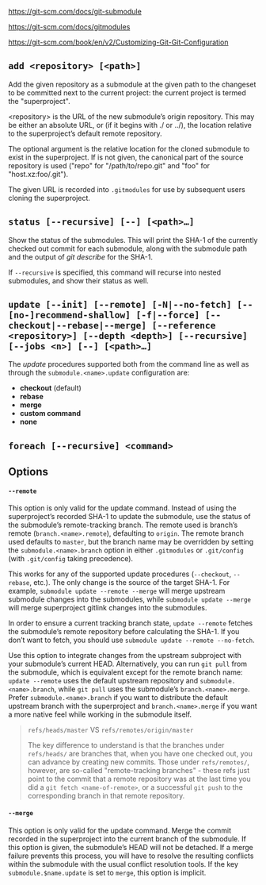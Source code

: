 https://git-scm.com/docs/git-submodule

https://git-scm.com/docs/gitmodules

https://git-scm.com/book/en/v2/Customizing-Git-Git-Configuration


## `add <repository> [<path>]`

Add the given repository as a submodule at the given path to the changeset to be committed next to the current project: the current project is termed the "superproject".

\<repository\> is the URL of the new submodule’s origin repository. This may be either an absolute URL, or (if it begins with ./ or ../), the location relative to the superproject’s default remote repository.
  
The optional argument <path> is the relative location for the cloned submodule to exist in the superproject. If <path> is not given, the canonical part of the source repository is used ("repo" for "/path/to/repo.git" and "foo" for "host.xz:foo/.git").

The given URL is recorded into `.gitmodules` for use by subsequent users cloning the superproject.


## `status [--recursive] [--] [<path>…]`

Show the status of the submodules. This will print the SHA-1 of the currently checked out commit for each submodule, along with the submodule path and the output of *git describe* for the SHA-1.

If `--recursive` is specified, this command will recurse into nested submodules, and show their status as well.


## `update [--init] [--remote] [-N|--no-fetch] [--[no-]recommend-shallow] [-f|--force] [--checkout|--rebase|--merge] [--reference <repository>] [--depth <depth>] [--recursive] [--jobs <n>] [--] [<path>…]`

The *update* procedures supported both from the command line as well as through the `submodule.<name>.update` configuration are:

- **checkout** (default)
- **rebase**
- **merge**
- **custom command**
- **none**



## `foreach [--recursive] <command>`

## Options

#### `--remote`

This option is only valid for the update command. Instead of using the superproject’s recorded SHA-1 to update the submodule, use the status of the submodule’s remote-tracking branch. The remote used is branch’s remote (`branch.<name>.remote`), defaulting to `origin`. The remote branch used defaults to `master`, but the branch name may be overridden by setting the `submodule.<name>.branch` option in either `.gitmodules` or `.git/config` (with `.git/config` taking precedence).

This works for any of the supported update procedures (`--checkout`, `--rebase`, etc.). The only change is the source of the target SHA-1. For example, `submodule update --remote --merge` will merge upstream submodule changes into the submodules, while `submodule update --merge` will merge superproject gitlink changes into the submodules.

In order to ensure a current tracking branch state, `update --remote` fetches the submodule’s remote repository before calculating the SHA-1. If you don’t want to fetch, you should use `submodule update --remote --no-fetch`.

Use this option to integrate changes from the upstream subproject with your submodule’s current HEAD. Alternatively, you can run `git pull` from the submodule, which is equivalent except for the remote branch name: `update --remote` uses the default upstream repository and `submodule.<name>.branch`, while `git pull` uses the submodule’s `branch.<name>.merge`. Prefer `submodule.<name>.branch` if you want to distribute the default upstream branch with the superproject and `branch.<name>.merge` if you want a more native feel while working in the submodule itself.

> `refs/heads/master` VS `refs/remotes/origin/master`
> 
> The key difference to understand is that the branches under `refs/heads/` are branches that, when you have one checked out, you can advance by creating new commits. Those under `refs/remotes/`, however, are so-called "remote-tracking branches" - these refs just point to the commit that a remote repository was at the last time you did a `git fetch <name-of-remote>`, or a successful `git push` to the corresponding branch in that remote repository.

#### `--merge`

This option is only valid for the update command. Merge the commit recorded in the superproject into the current branch of the submodule. If this option is given, the submodule’s HEAD will not be detached. If a merge failure prevents this process, you will have to resolve the resulting conflicts within the submodule with the usual conflict resolution tools. If the key `submodule.$name.update` is set to `merge`, this option is implicit.
